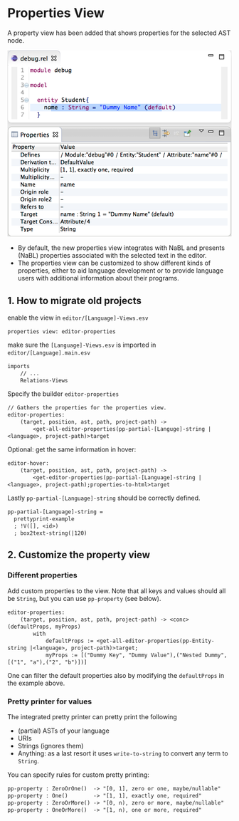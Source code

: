 # Properties View

A property view has been added that shows properties for the selected AST node.

![Alt text](properties-view.png)

- By default, the new properties view integrates with NaBL and presents (NaBL) properties associated with the selected text in the editor.
- The properties view can be customized to show different kinds of properties, either to aid language development or to provide language users with additional information about their programs.


## 1. How to migrate old projects

enable the view in `editor/[Language]-Views.esv`

	properties view: editor-properties

make sure the `[Language]-Views.esv` is imported in `editor/[Language].main.esv`

    imports
        // ...
        Relations-Views

Specify the builder `editor-properties`

	// Gathers the properties for the properties view.
	editor-properties:
		(target, position, ast, path, project-path) ->
			<get-all-editor-properties(pp-partial-[Languge]-string |<language>, project-path)>target

Optional: get the same information in hover:

	editor-hover:
		(target, position, ast, path, project-path) ->
			<get-editor-properties(pp-partial-[Language]-string |<language>, project-path);properties-to-html>target

Lastly `pp-partial-[Language]-string` should be correctly defined.

    pp-partial-[Language]-string =
      prettyprint-example
      ; !V([], <id>)
      ; box2text-string(|120)

## 2. Customize the property view

### Different properties

Add custom properties to the view. Note that all keys and values should all be `String`, but you can use `pp-property` (see below).

	editor-properties:
		(target, position, ast, path, project-path) -> <conc> (defaultProps, myProps)
			with 
				defaultProps := <get-all-editor-properties(pp-Entity-string |<language>, project-path)>target;
				myProps := [("Dummy Key", "Dummy Value"),("Nested Dummy", [("1", "a"),("2", "b")])]

One can filter the default properties also by modifying the `defaultProps` in the example above.

### Pretty printer for values

The integrated pretty printer can pretty print the following

- (partial) ASTs of your language
- URIs
- Strings (ignores them)
- Anything: as a last resort it uses `write-to-string` to convert any term to `String`. 


You can specify rules for custom pretty printing:

	pp-property : ZeroOrOne()  -> "[0, 1], zero or one, maybe/nullable"
	pp-property : One() 	   -> "[1, 1], exactly one, required"
	pp-property : ZeroOrMore() -> "[0, n), zero or more, maybe/nullable"
	pp-property : OneOrMore()  -> "[1, n), one or more, required"
